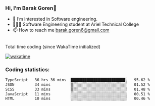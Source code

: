 ###  Hi, I’m Barak Goren👋
- 👀 I’m interested in Software engineering.
- 👨🏼‍🎓 Software Engineering student at Ariel Technical College
- 📫 How to reach me barak.goren6@gmail.com
##
Total time coding (since WakaTime initialized)

[![wakatime](https://wakatime.com/badge/user/5cc5ec80-a806-4ca2-a704-db29274e48cd.svg)](https://wakatime.com/@5cc5ec80-a806-4ca2-a704-db29274e48cd)

   
### Coding statistics:

<!--START_SECTION:waka-->

```txt
TypeScript   36 hrs 36 mins  ████████████████████████░   95.62 %
JSON         34 mins         ▒░░░░░░░░░░░░░░░░░░░░░░░░   01.52 %
SCSS         33 mins         ▒░░░░░░░░░░░░░░░░░░░░░░░░   01.48 %
JavaScript   11 mins         ░░░░░░░░░░░░░░░░░░░░░░░░░   00.51 %
HTML         10 mins         ░░░░░░░░░░░░░░░░░░░░░░░░░   00.46 %
```

<!--END_SECTION:waka-->

<!---
barakgoren/barakgoren is a ✨ special ✨ repository because its `README.md` (this file) appears on your GitHub profile.
You can click the Preview link to take a look at your changes.
--->
